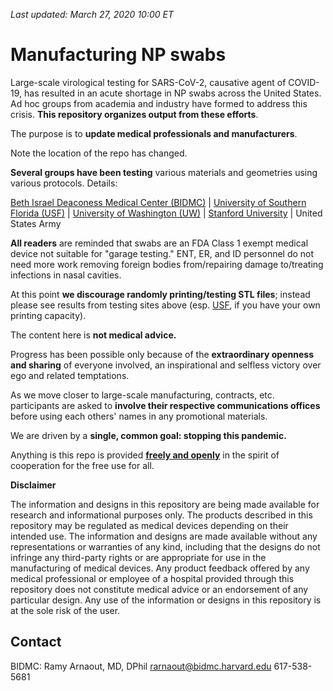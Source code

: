 *Last updated: March 27, 2020 10:00 ET*

# Manufacturing NP swabs

Large-scale virological testing for SARS-CoV-2, causative agent of COVID-19, has resulted in an acute shortage in NP swabs across the United States. Ad hoc groups from academia and industry have formed to address this crisis. **This repository organizes output from these efforts**.

The purpose is to **update medical professionals and manufacturers**.

Note the location of the repo has changed.

**Several groups have been testing** various materials and geometries using various protocols. Details:

[Beth Israel Deaconess Medical Center (BIDMC)](BIDMC/) | [University of Southern Florida (USF)](USF/) | [University of Washington (UW)](UW/) | [Stanford University](Stanford/) | United States Army

**All readers** are reminded that swabs are an FDA Class 1 exempt medical device not suitable for "garage testing." ENT, ER, and ID personnel do not need more work removing foreign bodies from/repairing damage to/treating infections in nasal cavities.

At this point **we discourage randomly printing/testing STL files**; instead please see results from testing sites above (esp. [USF](/USF), if you have your own printing capacity).

The content here is **not medical advice.**

Progress has been possible only because of the **extraordinary openness and sharing** of everyone involved, an inspirational and selfless victory over ego and related temptations.

As we move closer to large-scale manufacturing, contracts, etc. participants are asked to **involve their respective communications offices** before using each others' names in any promotional materials.

We are driven by a **single, common goal: stopping this pandemic.**

Anything is this repo is provided **[freely and openly](../Covidswab/Particpant_Agreement/BILH_Participant_Agreement_Revised.pdf)** in the spirit of cooperation for the free use for all.

**Disclaimer**
</br>

The information and designs in this repository are being made available for research and informational purposes only.  The products described in this repository may be regulated as medical devices depending on their intended use.  The information and designs are made available without any representations or warranties of any kind, including that the designs do not infringe any third-party rights or are appropriate for use in the manufacturing of medical devices.  Any product feedback offered by any medical professional or employee of a hospital provided through this repository does not constitute medical advice or an endorsement of any particular design. Any use of ​the information or designs in this repository is at the sole risk of the user.​

## Contact

BIDMC: Ramy Arnaout, MD, DPhil rarnaout@bidmc.harvard.edu 617-538-5681

